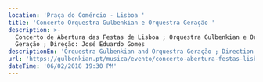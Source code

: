 ```yaml
---
location: 'Praça do Comércio - Lisboa '
title: 'Concerto Orquestra Gulbenkian e Orquestra Geração '
description: >-
  Concerto de Abertura das Festas de Lisboa ; Orquestra Gulbenkian e Orquestra
  Geração ; Direção: José Eduardo Gomes 
descriptionEn: 'Orquestra Gulbenkian and Orquestra Geração ; Direction: José Eduardo Gomes '
url: 'https://gulbenkian.pt/musica/evento/concerto-abertura-festas-lisboa/'
dateTime: '06/02/2018 19:30 PM'
---
```




